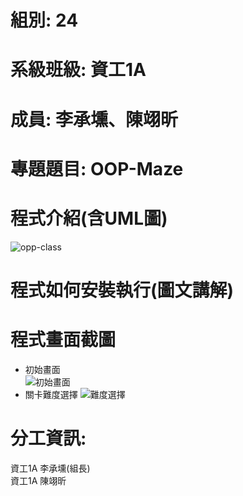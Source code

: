 # 組別: 24
# 系級班級: 資工1A
# 成員: 李承壎、陳翊昕
# 專題題目: OOP-Maze
# 程式介紹(含UML圖)
![opp-class](https://github.com/Nch000001/OOP-Maze/assets/164344855/4135c87e-6a84-44dc-973a-3346609363fa)
# 程式如何安裝執行(圖文講解)


# 程式畫面截圖
* 初始畫面  
![初始畫面](https://github.com/Nch000001/OOP-Maze/assets/164344855/272c7908-5a01-46da-a756-06ba5d1f0d82)
* 關卡難度選擇
![難度選擇](https://github.com/Nch000001/OOP-Maze/assets/164344855/b911d2fd-785a-441e-9781-27b0c0a7db1a)

# 分工資訊:
資工1A 李承壎(組長)  
資工1A 陳翊昕
